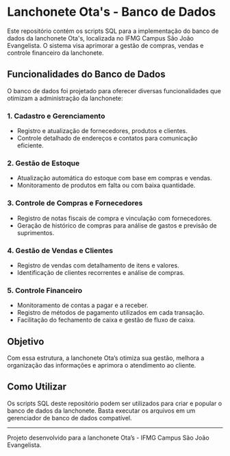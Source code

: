 # Lanchonete Ota's - Banco de Dados

Este repositório contém os scripts SQL para a implementação do banco de dados da lanchonete Ota's, localizada no IFMG Campus São João Evangelista. O sistema visa aprimorar a gestão de compras, vendas e controle financeiro da lanchonete.

## Funcionalidades do Banco de Dados

O banco de dados foi projetado para oferecer diversas funcionalidades que otimizam a administração da lanchonete:

### 1. **Cadastro e Gerenciamento**
- Registro e atualização de fornecedores, produtos e clientes.
- Controle detalhado de endereços e contatos para comunicação eficiente.

### 2. **Gestão de Estoque**
- Atualização automática do estoque com base em compras e vendas.
- Monitoramento de produtos em falta ou com baixa quantidade.

### 3. **Controle de Compras e Fornecedores**
- Registro de notas fiscais de compra e vinculação com fornecedores.
- Geração de histórico de compras para análise de gastos e previsão de suprimentos.

### 4. **Gestão de Vendas e Clientes**
- Registro de vendas com detalhamento de itens e valores.
- Identificação de clientes recorrentes e análise de compras.

### 5. **Controle Financeiro**
- Monitoramento de contas a pagar e a receber.
- Registro de métodos de pagamento utilizados em cada transação.
- Facilitação do fechamento de caixa e gestão de fluxo de caixa.

## Objetivo
Com essa estrutura, a lanchonete Ota’s otimiza sua gestão, melhora a organização das informações e aprimora o atendimento ao cliente.

## Como Utilizar
Os scripts SQL deste repositório podem ser utilizados para criar e popular o banco de dados da lanchonete. Basta executar os arquivos em um gerenciador de banco de dados compatível.

---
Projeto desenvolvido para a lanchonete Ota’s - IFMG Campus São João Evangelista.

